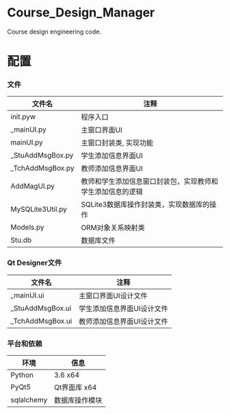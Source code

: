 # Course_Design_Manager
Course design engineering code.
# 配置
### 文件

文件名 |注释
---------|---------|
init.pyw|程序入口
_mainUI.py|主窗口界面UI
mainUI.py|主窗口封装类, 实现功能
_StuAddMsgBox.py|学生添加信息界面UI
_TchAddMsgBox.py|教师添加信息界面UI
AddMagUI.py|教师和学生添加信息窗口封装包，实现教师和学生添加信息的逻辑
MySQLite3Util.py|SQLite3数据库操作封装类，实现数据库的操作
Models.py|ORM对象关系映射类
Stu.db|数据库文件

### Qt Designer文件
文件名|注释
---------|---------|
_mainUI.ui|主窗口界面UI设计文件
_StuAddMsgBox.ui|学生添加信息界面UI设计文件
_TchAddMsgBox.ui|教师添加信息界面UI设计文件

### 平台和依赖

环境 |信息     
---------|---------
Python|3.6 x64
PyQt5|Qt界面库 x64
sqlalchemy|数据库操作模块
